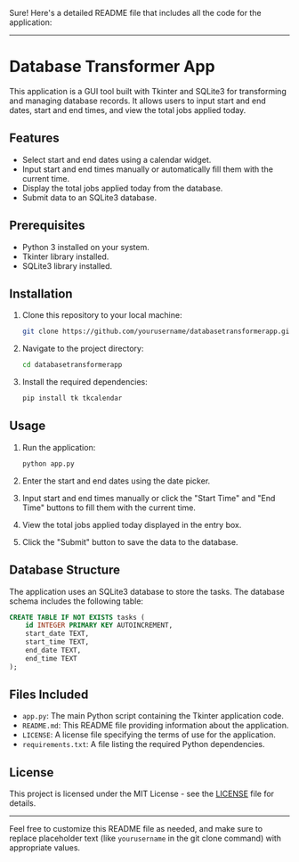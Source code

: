 Sure! Here's a detailed README file that includes all the code for the application:

---

# Database Transformer App

This application is a GUI tool built with Tkinter and SQLite3 for transforming and managing database records. It allows users to input start and end dates, start and end times, and view the total jobs applied today.

## Features

- Select start and end dates using a calendar widget.
- Input start and end times manually or automatically fill them with the current time.
- Display the total jobs applied today from the database.
- Submit data to an SQLite3 database.

## Prerequisites

- Python 3 installed on your system.
- Tkinter library installed.
- SQLite3 library installed.

## Installation

1. Clone this repository to your local machine:

   ```bash
   git clone https://github.com/yourusername/databasetransformerapp.git
   ```

2. Navigate to the project directory:

   ```bash
   cd databasetransformerapp
   ```

3. Install the required dependencies:

   ```bash
   pip install tk tkcalendar
   ```

## Usage

1. Run the application:

   ```bash
   python app.py
   ```

2. Enter the start and end dates using the date picker.
3. Input start and end times manually or click the "Start Time" and "End Time" buttons to fill them with the current time.
4. View the total jobs applied today displayed in the entry box.
5. Click the "Submit" button to save the data to the database.

## Database Structure

The application uses an SQLite3 database to store the tasks. The database schema includes the following table:

```sql
CREATE TABLE IF NOT EXISTS tasks (
    id INTEGER PRIMARY KEY AUTOINCREMENT,
    start_date TEXT,
    start_time TEXT,
    end_date TEXT,
    end_time TEXT
);
```

## Files Included

- `app.py`: The main Python script containing the Tkinter application code.
- `README.md`: This README file providing information about the application.
- `LICENSE`: A license file specifying the terms of use for the application.
- `requirements.txt`: A file listing the required Python dependencies.

## License

This project is licensed under the MIT License - see the [LICENSE](LICENSE) file for details.

---

Feel free to customize this README file as needed, and make sure to replace placeholder text (like `yourusername` in the git clone command) with appropriate values.